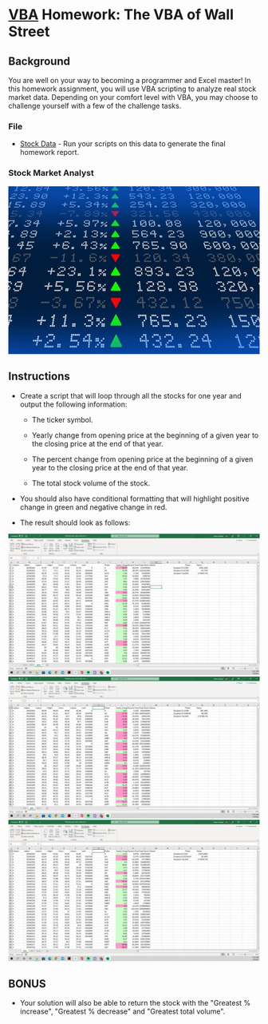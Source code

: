 # [VBA](Summary_Table.vb) Homework: The VBA of Wall Street

## Background

You are well on your way to becoming a programmer and Excel master! In this homework assignment, you will use VBA scripting to analyze real stock market data. Depending on your comfort level with VBA, you may choose to challenge yourself with a few of the challenge tasks.

### File

* [Stock Data](https://github.com/RobSalazar/VBA-challenge/blob/main/Multiple_year_stock_data.xlsm) - Run your scripts on this data to generate the final homework report.

### Stock Market Analyst

<p align="center">
  <img src="Images/stockmarket.jpg" />
</p>

## Instructions

* Create a script that will loop through all the stocks for one year and output the following information:

  * The ticker symbol.

  * Yearly change from opening price at the beginning of a given year to the closing price at the end of that year.

  * The percent change from opening price at the beginning of a given year to the closing price at the end of that year.

  * The total stock volume of the stock.

* You should also have conditional formatting that will highlight positive change in green and negative change in red.

* The result should look as follows:

![2014](2014_VBA.JPG)
![2014](2015.JPG)
![2014](2016.JPG)

## BONUS

* Your solution will also be able to return the stock with the "Greatest % increase", "Greatest % decrease" and "Greatest total volume".
